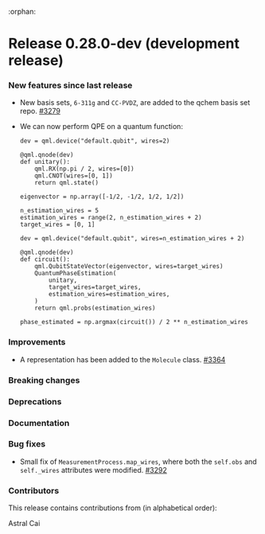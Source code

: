 :orphan:

# Release 0.28.0-dev (development release)

<h3>New features since last release</h3>

* New basis sets, `6-311g` and `CC-PVDZ`, are added to the qchem basis set repo.
  [#3279](https://github.com/PennyLaneAI/pennylane/pull/3279)

* We can now perform QPE on a quantum function:

  ```python3
  dev = qml.device("default.qubit", wires=2)

  @qml.qnode(dev)
  def unitary():
      qml.RX(np.pi / 2, wires=[0])
      qml.CNOT(wires=[0, 1])
      return qml.state()

  eigenvector = np.array([-1/2, -1/2, 1/2, 1/2])

  n_estimation_wires = 5
  estimation_wires = range(2, n_estimation_wires + 2)
  target_wires = [0, 1]

  dev = qml.device("default.qubit", wires=n_estimation_wires + 2)

  @qml.qnode(dev)
  def circuit():
      qml.QubitStateVector(eigenvector, wires=target_wires)
      QuantumPhaseEstimation(
          unitary,
          target_wires=target_wires,
          estimation_wires=estimation_wires,
      )
      return qml.probs(estimation_wires)

  phase_estimated = np.argmax(circuit()) / 2 ** n_estimation_wires
  ```

<h3>Improvements</h3>

* A representation has been added to the `Molecule` class.
  [#3364](https://github.com/PennyLaneAI/pennylane/pull/3364)

<h3>Breaking changes</h3>

<h3>Deprecations</h3>

<h3>Documentation</h3>

<h3>Bug fixes</h3>

* Small fix of `MeasurementProcess.map_wires`, where both the `self.obs` and `self._wires`
  attributes were modified.
  [#3292](https://github.com/PennyLaneAI/pennylane/pull/3292)

<h3>Contributors</h3>

This release contains contributions from (in alphabetical order):

Astral Cai
